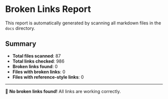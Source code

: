 # Broken Links Report

This report is automatically generated by scanning all markdown files in the `docs` directory.

## Summary

- **Total files scanned**: 87
- **Total links checked**: 986
- **Broken links found**: 0
- **Files with broken links**: 0
- **Files with reference-style links**: 0

---

🎉 **No broken links found!** All links are working correctly.
